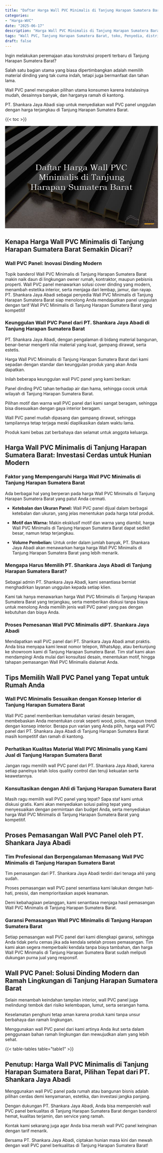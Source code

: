 ```yaml
---
title: "Daftar Harga Wall PVC Minimalis di Tanjung Harapan Sumatera Barat"
categories: 
- "Harga-WVC"
date: "2025-06-17"
description: "Harga Wall PVC Minimalis di Tanjung Harapan Sumatera Barat bagi rumah, kantor, serta gerai. Produk terbaik, pilihan motif, pilihan warna elegan, beserta servis instalasi dikerjakan oleh tim profesional serta kepastian resmi!|Servis distribusi Wall PVC Minimalis di Tanjung Harapan Sumatera Barat bagi keperluan tempat tinggal, kantor, maupun gerai, beserta panel terbaik dan instalasi oleh tim berpengalaman serta kepastian resmi.|Pilihan Wall PVC Minimalis di Tanjung Harapan Sumatera Barat yang andal untuk tempat tinggal, office, serta toko, bersama material terbaik dan pemasangan ditangani oleh teknisi berpengalaman dan kepastian resmi.|Distribusi Wall PVC Minimalis di Tanjung Harapan Sumatera Barat bagi tempat tinggal, perkantoran, serta ritel, beserta produk terbaik dan pemasangan ditangani oleh teknisi profesional, disertai beserta jaminan resmi.}"
tags: "Wall PVC, Tanjung Harapan Sumatera Barat, toko, Penyedia, distributor"
draft: false
---
```


Ingin melakukan peremajaan atau konstruksi properti terbaru di Tanjung Harapan Sumatera Barat?

Salah satu bagian utama yang biasa dipertimbangkan adalah memilih material dinding yang tak cuma indah, tetapi juga bermanfaat dan tahan lama.

Wall PVC panel merupakan pilihan utama konsumen karena instalasinya mudah, desainnya banyak, dan harganya ramah di kantong.

PT. Shankara Jaya Abadi siap untuk menyediakan wall PVC panel unggulan dengan harga terjangkau di Tanjung Harapan Sumatera Barat.

{{< toc >}}

![Daftar Harga Wall PVC Minimalis di Tanjung Harapan Sumatera Barat](/images/Harga-WVC/Daftar-Harga-Wall-PVC-Minimalis-di-Tanjung-Harapan-Sumatera-Barat.png)


## Kenapa Harga Wall PVC Minimalis di Tanjung Harapan Sumatera Barat Semakin Dicari?

### Wall PVC Panel: Inovasi Dinding Modern

Topik banderol Wall PVC Minimalis di Tanjung Harapan Sumatera Barat makin naik daun di lingkungan owner rumah, kontraktor, maupun pebisnis properti. Wall PVC panel menawarkan solusi cover dinding yang modern, menambah estetika interior, serta menjaga dari lembap, jamur, dan rayap. PT. Shankara Jaya Abadi sebagai penyedia Wall PVC Minimalis di Tanjung Harapan Sumatera Barat siap menolong Anda mendapatkan panel unggulan dengan tarif Wall PVC Minimalis di Tanjung Harapan Sumatera Barat yang kompetitif

### Keunggulan Wall PVC Panel dari PT. Shankara Jaya Abadi di Tanjung Harapan Sumatera Barat

PT. Shankara Jaya Abadi, dengan pengalaman di bidang material bangunan, benar-benar mengerti nilai material yang kuat, gampang dirawat, serta estetis.

Harga Wall PVC Minimalis di Tanjung Harapan Sumatera Barat dari kami sepadan dengan standar dan keunggulan produk yang akan Anda dapatkan.

Inilah beberapa keunggulan wall PVC panel yang kami berikan:

Panel dinding PVC tahan terhadap air dan hama, sehingga cocok untuk wilayah di Tanjung Harapan Sumatera Barat.

Pilihan motif dan warna wall PVC panel dari kami sangat beragam, sehingga bisa disesuaikan dengan gaya interior beragam.

Wall PVC panel mudah dipasang dan gampang dirawat, sehingga tampilannya tetap terjaga meski diaplikasikan dalam waktu lama.

Produk kami bebas zat berbahaya dan selamat untuk anggota keluarga.

## Harga Wall PVC Minimalis di Tanjung Harapan Sumatera Barat: Investasi Cerdas untuk Hunian Modern

### Faktor yang Mempengaruhi Harga Wall PVC Minimalis di Tanjung Harapan Sumatera Barat

Ada berbagai hal yang berperan pada harga Wall PVC Minimalis di Tanjung Harapan Sumatera Barat yang patut Anda cermati.

- **Ketebalan dan Ukuran Panel:** Wall PVC panel dijual dalam berbagai ketebalan dan ukuran, yang jelas menentukan pada harga total produk.

- **Motif dan Warna:** Makin eksklusif motif dan warna yang diambil, harga Wall PVC Minimalis di Tanjung Harapan Sumatera Barat dapat sedikit besar, namun tetap terjangkau.

- **Volume Pembelian:** Untuk order dalam jumlah banyak, PT. Shankara Jaya Abadi akan menawarkan harga harga Wall PVC Minimalis di Tanjung Harapan Sumatera Barat yang lebih menarik.

### Mengapa Harus Memilih PT. Shankara Jaya Abadi di Tanjung Harapan Sumatera Barat?

Sebagai admin PT. Shankara Jaya Abadi, kami senantiasa berniat menghadirkan layanan unggulan kepada setiap klien.

Kami tak hanya menawarkan harga Wall PVC Minimalis di Tanjung Harapan Sumatera Barat yang terjangkau, serta memberikan diskusi tanpa biaya untuk menolong Anda memilih jenis wall PVC panel yang pas dengan kebutuhan dan biaya Anda.

### Proses Pemesanan Wall PVC Minimalis diPT. Shankara Jaya Abadi

Mendapatkan wall PVC panel dari PT. Shankara Jaya Abadi amat praktis. Anda bisa menyapa kami lewat nomor telepon, WhatsApp, atau berkunjung ke showroom kami di Tanjung Harapan Sumatera Barat. Tim staf kami akan mendampingi Anda mulai dari konsultasi desain, menentukan motif, hingga tahapan pemasangan Wall PVC Minimalis dialamat Anda.

## Tips Memilih Wall PVC Panel yang Tepat untuk Rumah Anda

### Wall PVC Minimalis Sesuaikan dengan Konsep Interior di Tanjung Harapan Sumatera Barat

Wall PVC panel memberikan kemudahan variasi desain beragam, membebaskan Anda menentukan corak seperti wood, polos, maupun trendi dengan konsep interior. Berapa pun varian yang Anda pilih, harga wall PVC panel dari PT. Shankara Jaya Abadi di Tanjung Harapan Sumatera Barat masih kompetitif dan ramah di kantong.

### Perhatikan Kualitas Material Wall PVC Minimalis yang Kami Jual di Tanjung Harapan Sumatera Barat

Jangan ragu memilih wall PVC panel dari PT. Shankara Jaya Abadi, karena setiap panelnya telah lolos quality control dan teruji kekuatan serta keawetannya.

### Konsultasikan dengan Ahli di Tanjung Harapan Sumatera Barat

Masih ragu memilih wall PVC panel yang tepat? Sapa staf kami untuk diskusi gratis. Kami akan menyediakan solusi paling tepat yang menyesuaikan dengan permintaan dan budget Anda, serta menyediakan harga Wall PVC Minimalis di Tanjung Harapan Sumatera Barat yang kompetitif.

## Proses Pemasangan Wall PVC Panel oleh PT. Shankara Jaya Abadi

### Tim Profesional dan Berpengalaman Memasang Wall PVC Minimalis di Tanjung Harapan Sumatera Barat

Tim pemasangan dari PT. Shankara Jaya Abadi terdiri dari tenaga ahli yang sudah.

Proses pemasangan wall PVC panel senantiasa kami lakukan dengan hati-hati, presisi, dan memprioritaskan aspek keamanan.

Demi kebahagiaan pelanggan, kami senantiasa menjaga hasil pemasangan Wall PVC Minimalis di Tanjung Harapan Sumatera Barat.

### Garansi Pemasangan Wall PVC Minimalis di Tanjung Harapan Sumatera Barat

Setiap pemasangan wall PVC panel dari kami dilengkapi garansi, sehingga Anda tidak perlu cemas jika ada kendala setelah proses pemasangan. Tim kami akan segera memperbaiki kendala tanpa biaya tambahan, dan harga Wall PVC Minimalis di Tanjung Harapan Sumatera Barat sudah meliputi dukungan purna jual yang responsif.

## Wall PVC Panel: Solusi Dinding Modern dan Ramah Lingkungan di Tanjung Harapan Sumatera Barat

Selain menambah keindahan tampilan interior, wall PVC panel juga melindungi tembok dari risiko kelembapan, lumut, serta serangan hama.

Keselamatan penghuni tetap aman karena produk kami tanpa unsur berbahaya dan ramah lingkungan.

Menggunakan wall PVC panel dari kami artinya Anda ikut serta dalam penggunaan bahan ramah lingkungan dan mewujudkan alam yang lebih sehat.

{{< table-tables table="table1" >}}

## Penutup: Harga Wall PVC Minimalis di Tanjung Harapan Sumatera Barat, Pilihan Tepat dari PT. Shankara Jaya Abadi

Menggunakan wall PVC panel pada rumah atau bangunan bisnis adalah pilihan cerdas demi kenyamanan, estetika, dan investasi jangka panjang.

Dengan dukungan PT. Shankara Jaya Abadi, Anda bisa memperoleh wall PVC panel berkualitas di Tanjung Harapan Sumatera Barat dengan banderol hemat, kualitas terjamin, dan service yang ramah.

Kontak kami sekarang juga agar Anda bisa meraih wall PVC panel keinginan dengan tarif menarik.

Bersama PT. Shankara Jaya Abadi, ciptakan hunian masa kini dan mewah dengan wall PVC panel berkualitas di Tanjung Harapan Sumatera Barat!